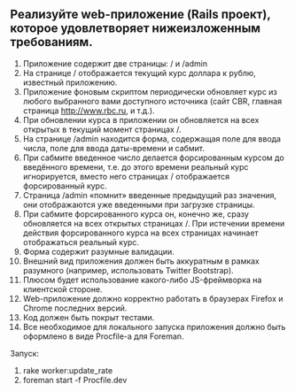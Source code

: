 ## Реализуйте web-приложение (Rails проект), которое удовлетворяет нижеизложенным требованиям.
1) Приложение содержит две страницы: / и /admin
2) На странице / отображается текущий курс доллара к рублю, известный
приложению.
3) Приложение фоновым скриптом периодически обновляет курс из любого
выбранного вами доступного источника (сайт CBR, главная страница
http://www.rbc.ru, и т.д.).
4) При обновлении курса в приложении он обновляется на всех открытых в
текущий момент страницах /.
5) На странице /admin находится форма, содержащая поле для ввода числа,
поле для ввода даты-времени и сабмит.
6) При сабмите введенное число делается форсированным курсом до введённого
времени, т.е. до этого времени реальный курс игнорируется, вместо него
страницах / отображается форсированный курс. 
7) Страница /admin «помнит» введенные предыдущий раз значения, они
отображаются уже введенными при загрузке страницы.
8) При сабмите форсированного курса он, конечно же, cразу обновляется на всех
открытых страницах /. При истечении времени действия форсированного
курса на всех страницах начинает отображаться реальный курс.
9) Форма содержит разумные валидации.
10) Внешний вид приложения должен быть аккуратным в рамках разумного
(например, использовать Twitter Bootstrap).
11) Плюсом будет использование какого-либо JS-фреймворка на клиентской
стороне.
12) Web-приложение должно корректно работать в браузерах Firefox и Chrome
последних версий.
13) Код должен быть покрыт тестами.
14) Все необходимое для локального запуска приложения должно быть
оформлено в виде Procfile-а для Foreman.

Запуск:

1) rake worker:update_rate
2) foreman start -f Procfile.dev